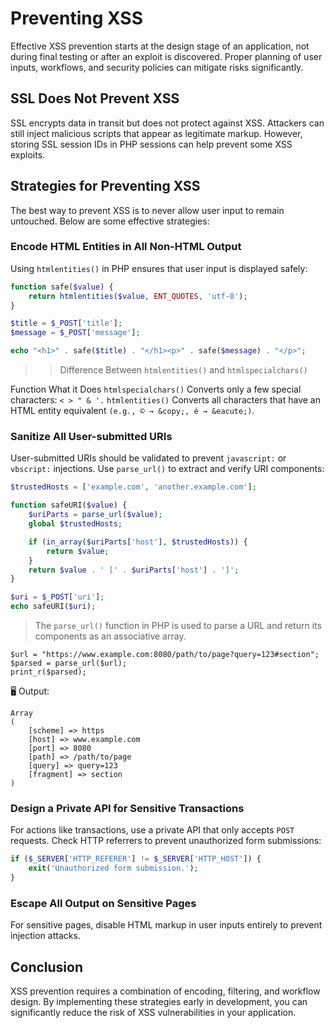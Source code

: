 # Preventing XSS

Effective XSS prevention starts at the design stage of an application, not during final testing or after an exploit is discovered. Proper planning of user inputs, workflows, and security policies can mitigate risks significantly.

## SSL Does Not Prevent XSS
SSL encrypts data in transit but does not protect against XSS. Attackers can still inject malicious scripts that appear as legitimate markup. However, storing SSL session IDs in PHP sessions can help prevent some XSS exploits.

## Strategies for Preventing XSS
The best way to prevent XSS is to never allow user input to remain untouched. Below are some effective strategies:

### Encode HTML Entities in All Non-HTML Output
Using `htmlentities()` in PHP ensures that user input is displayed safely:

```php
function safe($value) {
    return htmlentities($value, ENT_QUOTES, 'utf-8');
}

$title = $_POST['title'];
$message = $_POST['message'];

echo "<h1>" . safe($title) . "</h1><p>" . safe($message) . "</p>";
```
>> Difference Between `htmlentities()` and `htmlspecialchars()`

Function	What it Does
`htmlspecialchars()`	Converts only a few special characters: `< > " & '.`
`htmlentities()`	Converts all characters that have an HTML entity equivalent `(e.g., © → &copy;, é → &eacute;)`.

### Sanitize All User-submitted URIs
User-submitted URIs should be validated to prevent `javascript:` or `vbscript:` injections. Use `parse_url()` to extract and verify URI components:

```php
$trustedHosts = ['example.com', 'another.example.com'];

function safeURI($value) {
    $uriParts = parse_url($value);
    global $trustedHosts;

    if (in_array($uriParts['host'], $trustedHosts)) {
        return $value;
    }
    return $value . ' [' . $uriParts['host'] . ']';
}

$uri = $_POST['uri'];
echo safeURI($uri);
```
> The `parse_url()` function in PHP is used to parse a URL and return its components as an associative array.

```
$url = "https://www.example.com:8080/path/to/page?query=123#section";
$parsed = parse_url($url);
print_r($parsed);
```
🖥 Output:

```
Array
(
    [scheme] => https
    [host] => www.example.com
    [port] => 8080
    [path] => /path/to/page
    [query] => query=123
    [fragment] => section
)
```

### Design a Private API for Sensitive Transactions
For actions like transactions, use a private API that only accepts `POST` requests. Check HTTP referrers to prevent unauthorized form submissions:

```php
if ($_SERVER['HTTP_REFERER'] != $_SERVER['HTTP_HOST']) {
    exit('Unauthorized form submission.');
}
```

### Escape All Output on Sensitive Pages
For sensitive pages, disable HTML markup in user inputs entirely to prevent injection attacks.

## Conclusion
XSS prevention requires a combination of encoding, filtering, and workflow design. By implementing these strategies early in development, you can significantly reduce the risk of XSS vulnerabilities in your application.
